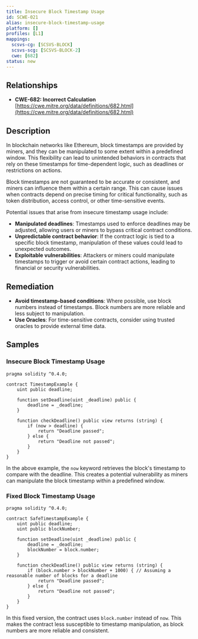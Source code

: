 ```yaml
---
title: Insecure Block Timestamp Usage
id: SCWE-021
alias: insecure-block-timestamp-usage
platform: []
profiles: [L1]
mappings:
  scsvs-cg: [SCSVS-BLOCK]
  scsvs-scg: [SCSVS-BLOCK-2]
  cwe: [682]
status: new
---
```



## Relationships
- **CWE-682: Incorrect Calculation**  
  [https://cwe.mitre.org/data/definitions/682.html](https://cwe.mitre.org/data/definitions/682.html)

## Description
In blockchain networks like Ethereum, block timestamps are provided by miners, and they can be manipulated to some extent within a predefined window. This flexibility can lead to unintended behaviors in contracts that rely on these timestamps for time-dependent logic, such as deadlines or restrictions on actions.

Block timestamps are not guaranteed to be accurate or consistent, and miners can influence them within a certain range. This can cause issues when contracts depend on precise timing for critical functionality, such as token distribution, access control, or other time-sensitive events.

Potential issues that arise from insecure timestamp usage include:

- **Manipulated deadlines**: Timestamps used to enforce deadlines may be adjusted, allowing users or miners to bypass critical contract conditions.
- **Unpredictable contract behavior**: If the contract logic is tied to a specific block timestamp, manipulation of these values could lead to unexpected outcomes.
- **Exploitable vulnerabilities**: Attackers or miners could manipulate timestamps to trigger or avoid certain contract actions, leading to financial or security vulnerabilities.

## Remediation
- **Avoid timestamp-based conditions**: Where possible, use block numbers instead of timestamps. Block numbers are more reliable and less subject to manipulation.
- **Use Oracles**: For time-sensitive contracts, consider using trusted oracles to provide external time data.

## Samples

### Insecure Block Timestamp Usage

```solidity
pragma solidity ^0.4.0;

contract TimestampExample {
    uint public deadline;

    function setDeadline(uint _deadline) public {
        deadline = _deadline;
    }

    function checkDeadline() public view returns (string) {
        if (now > deadline) {
            return "Deadline passed";
        } else {
            return "Deadline not passed";
        }
    }
}
```

In the above example, the `now` keyword retrieves the block's timestamp to compare with the deadline. This creates a potential vulnerability as miners can manipulate the block timestamp within a predefined window.

### Fixed Block Timestamp Usage
```solidity
pragma solidity ^0.4.0;

contract SafeTimestampExample {
    uint public deadline;
    uint public blockNumber;

    function setDeadline(uint _deadline) public {
        deadline = _deadline;
        blockNumber = block.number;
    }

    function checkDeadline() public view returns (string) {
        if (block.number > blockNumber + 1000) { // Assuming a reasonable number of blocks for a deadline
            return "Deadline passed";
        } else {
            return "Deadline not passed";
        }
    }
}
```
In this fixed version, the contract uses `block.number` instead of `now`. This makes the contract less susceptible to timestamp manipulation, as block numbers are more reliable and consistent.

